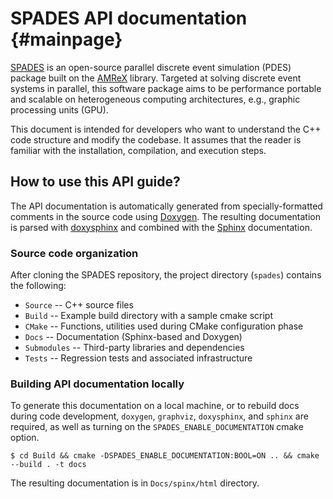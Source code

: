 # SPADES API documentation {#mainpage}

[SPADES](https://github.com/NREL/spades) is an open-source parallel
discrete event simulation (PDES) package built on the
[AMReX](https://amrex-codes.github.io) library. Targeted at solving
discrete event systems in parallel, this software package aims to be
performance portable and scalable on heterogeneous computing
architectures, e.g., graphic processing units (GPU).

This document is intended for developers who want to understand the C++ code
structure and modify the codebase. It assumes that the reader is
familiar with the installation, compilation, and execution steps.

## How to use this API guide?

The API documentation is automatically generated from
specially-formatted comments in the source code using
[Doxygen](https://www.doxygen.nl/index.html). The resulting
documentation is parsed with
[doxysphinx](https://boschglobal.github.io/doxysphinx/index.html) and
combined with the [Sphinx](https://www.sphinx-doc.org/) documentation.

### Source code organization

After cloning the SPADES repository, the project directory (`spades`) contains the following:

- `Source` -- C++ source files
- `Build` -- Example build directory with a sample cmake script
- `CMake` -- Functions, utilities used during CMake configuration phase
- `Docs` -- Documentation (Sphinx-based and Doxygen)
- `Submodules` -- Third-party libraries and dependencies
- `Tests` -- Regression tests and associated infrastructure

### Building API documentation locally

To generate this documentation on a local machine, or to rebuild docs
during code development, `doxygen`, `graphviz`, `doxysphinx`, and
`sphinx` are required, as well as turning on the
`SPADES_ENABLE_DOCUMENTATION` cmake option.
```{shell}
$ cd Build && cmake -DSPADES_ENABLE_DOCUMENTATION:BOOL=ON .. && cmake --build . -t docs
```
The resulting documentation is in `Docs/spinx/html` directory.
